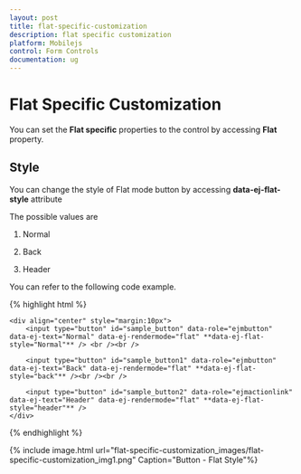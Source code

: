 ```yaml
---
layout: post
title: flat-specific-customization
description: flat specific customization
platform: Mobilejs
control: Form Controls
documentation: ug
---
```


# Flat Specific Customization

You can set the **Flat specific** properties to the control by accessing **Flat** property.

## Style

You can change the style of Flat mode button by accessing **data-ej-flat-style** attribute 

The possible values are

1. Normal

2. Back

3. Header

You can refer to the following code example.

{% highlight html %}


    <div align="center" style="margin:10px">
        <input type="button" id="sample_button" data-role="ejmbutton" data-ej-text="Normal" data-ej-rendermode="flat" **data-ej-flat-style="Normal"** /> <br /><br />

        <input type="button" id="sample_button1" data-role="ejmbutton" data-ej-text="Back" data-ej-rendermode="flat" **data-ej-flat-style="back"** /><br /><br />

        <input type="button" id="sample_button2" data-role="ejmactionlink" data-ej-text="Header" data-ej-rendermode="flat" **data-ej-flat-style="header"** />
    </div>



{% endhighlight %}



{% include image.html url="flat-specific-customization_images/flat-specific-customization_img1.png" Caption="Button - Flat Style"%}

